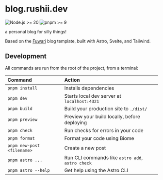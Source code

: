 # blog.rushii.dev

![Node.js >= 20](https://img.shields.io/badge/node.js-%3E%3D20-brightgreen)
![pnpm >= 9](https://img.shields.io/badge/pnpm-%3E%3D9-blue)

a personal blog for silly things!

Based on the [Fuwari](https://github.com/saicaca/fuwari) blog template,
built with Astro, Svelte, and Tailwind.

## Development

All commands are run from the root of the project, from a terminal:

| Command                    | Action                                           |
|:---------------------------|:-------------------------------------------------|
| `pnpm install`             | Installs dependencies                            |
| `pnpm dev`                 | Starts local dev server at `localhost:4321`      |
| `pnpm build`               | Build your production site to `./dist/`          |
| `pnpm preview`             | Preview your build locally, before deploying     |
| `pnpm check`               | Run checks for errors in your code               |
| `pnpm format`              | Format your code using Biome                     |
| `pnpm new-post <filename>` | Create a new post                                |
| `pnpm astro ...`           | Run CLI commands like `astro add`, `astro check` |
| `pnpm astro --help`        | Get help using the Astro CLI                     |
